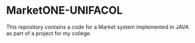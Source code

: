 # MarketONE-UNIFACOL
This repository contains a code for a Market system implemented in JAVA as part of a project for my college.
